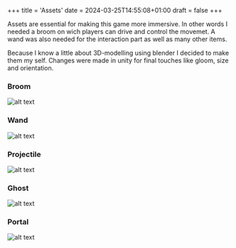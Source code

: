 +++
title = 'Assets'
date = 2024-03-25T14:55:08+01:00
draft = false
+++

Assets are essential for making this game more immersive. 
In other words I needed a broom on wich players can drive and control the movemet.
A wand was also needed for the interaction part as well as many other items.

Because I know a little about 3D-modelling using blender I decided to make them my self.
Changes were made in unity for final touches like gloom, size and orientation.

### Broom

![alt text](/img/BroomModell.png "Title Text") 

### Wand

![alt text](/img/WandModell.png "Title Text") 

### Projectile

![alt text](/img/ProjectileModell.png "Title Text") 

### Ghost

![alt text](/img/GhostModell.png "Title Text") 

### Portal

![alt text](/img/PortalModell.png "Title Text") 
